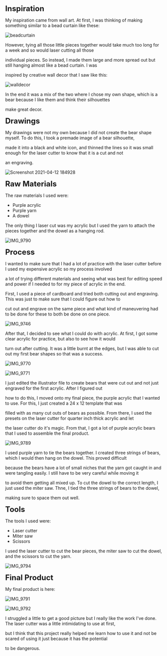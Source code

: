 <span style= "font-size:24px">**Inspiration**</span>

My inspiration came from wall art. At first, I was thinking of making something similar to a bead curtain like these: 

![beadcurtain](https://user-images.githubusercontent.com/70911079/114471798-35e21580-9bbf-11eb-8970-478788617c9c.jpg)

However, tying all those little pieces together would take much too long for a week and so would laser cutting all those 

individual pieces. So instead, I made them large and more spread out but still hanging  almost like a bead curtain. I was 

inspired by creative wall decor that I saw like this: 

![walldecor](https://user-images.githubusercontent.com/70911079/114473370-16002100-9bc2-11eb-85dd-f167b988109e.jpg)

In the end it was a mix of the two where I chose my own shape, which is a bear because I like them and think their silhouettes

make great decor. 

<span style= "font-size:24px">**Drawings**</span>

My drawings were not my own because I did not create the bear shape myself. To do this, I took a premade image of a bear silhouette, 

made it into a black and white icon, and thinned the lines so it was small enough for the laser cutter to know that it is a cut and not

an engraving. 

![Screenshot 2021-04-12 184928](https://user-images.githubusercontent.com/70911079/114472265-e8b27380-9bbf-11eb-86bb-0d544057ffa2.png)

<span style= "font-size:24px">**Raw Materials**</span>

The raw materials I used were:

* Purple acrylic
* Purple yarn
* A dowel

The only thing I laser cut was my acrylic but I used the yarn to attach the pieces together and the dowel as a hanging rod. 

![IMG_9790](https://user-images.githubusercontent.com/70911079/114471809-37134280-9bbf-11eb-979a-7b0a93e9e704.jpg)


<span style= "font-size:24px">**Process**</span>

I wanted to make sure that I had a lot of practice with the laser cutter before I used my expensive acrylic so my process involved

a lot of trying different materials and seeing what was best for editing speed and power if I needed to for my piece of acrylic in the end. 

First, I used a piece of cardboard and tried both cutting out and engraving. This was just to make sure that I could figure out how to 

cut out and engrave on the same piece and what kind of maneuvering had to be done for these to both be done on one piece. 

![IMG_9746](https://user-images.githubusercontent.com/70911079/114471800-367aac00-9bbf-11eb-96fe-c053945bf57f.jpg)

After that, I decided to see what I could do with acrylic. At first, I got some clear acrylic for practice, but also to see how it would

turn out after cutting. It was a little burnt at the edges, but I was able to cut out my first bear shapes so that was a success. 

![IMG_9770](https://user-images.githubusercontent.com/70911079/114471802-367aac00-9bbf-11eb-86df-fbfce388981c.jpg)

![IMG_9771](https://user-images.githubusercontent.com/70911079/114471805-367aac00-9bbf-11eb-8e8b-c991573b23f8.jpg)

I just edited the illustrator file to create bears that were cut out and not just engraved for the first acrylic. After I figured out 

how to do this, I moved onto my final piece, the purple acrylic that I wanted to use. For this, I just created a 24 x 12 template that was

filled with as many cut outs of bears as possible. From there, I used the presets on the laser cutter for quarter inch thick acrylic and let

the laser cutter do it's magic. From that, I got a lot of purple acrylic bears that I used to assemble the final product.

![IMG_9789](https://user-images.githubusercontent.com/70911079/114471808-37134280-9bbf-11eb-903a-80a69b1dcbd2.jpg)

I used purple yarn to tie the bears together. I created three strings of bears, which I would then hang on the dowel. This proved difficult

because the bears have a lot of small niches that the yarn got caught in and were tangling easily. I still have to be very careful while moving it

to avoid them getting all mixed up. To cut the dowel to the correct length, I just used the miter saw. Thne, I tied the three strings of bears to the dowel,

making sure to space them out well. 

<span style= "font-size:24px">**Tools**</span>

The tools I used were:

* Laser cutter
* Miter saw
* Scissors

I used the laser cutter to cut the bear pieces, the miter saw to cut the dowel, and the scissors to cut the yarn. 

![IMG_9794](https://user-images.githubusercontent.com/70911079/114471799-367aac00-9bbf-11eb-9ca6-2dda9d709bfa.jpg)

<span style= "font-size:24px">**Final Product**</span>

My final product is here: 

![IMG_9791](https://user-images.githubusercontent.com/70911079/114471810-37134280-9bbf-11eb-9fc4-85ee32561d17.jpg)

![IMG_9792](https://user-images.githubusercontent.com/70911079/114471811-37134280-9bbf-11eb-8fa1-d69dd197b38c.jpg)

I struggled a little to get a good picture but I really like the work I've done. The laser cutter was a little intimidating to use at first,

but I think that this project really helped me learn how to use it and not be scared of using it just because it has the potential

to be dangerous. 



